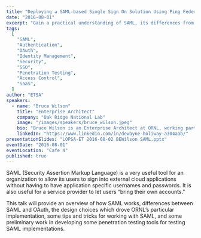 ```yaml
---
title: "Deploying a SAML-based Single Sign On Solution Using Ping Federate"
date: "2016-08-01"
excerpt: "Gain a practical understanding of SAML, its differences from OAuth, and how ORNL implemented and tested it to enable secure, seamless authentication."
tags:
  [
    "SAML",
    "Authentication",
    "OAuth",
    "Identity Management",
    "Security",
    "SSO",
    "Penetration Testing",
    "Access Control",
    "SaaS",
  ]
author: "ETSA"
speakers:
  - name: "Bruce Wilson"
    title: "Enterprise Architect"
    company: "Oak Ridge National Lab"
    image: "/images/speakers/bruce_wilson.jpeg"
    bio: "Bruce Wilson is an Enterprise Architect at ORNL, working particularly on authentication, authorization, remote access, and mobility.  He is a chemist by original training, and he spent 18 years in the chemical industry, working for Eastman Chemical Company, Dow Corning, and the Dow Chemical Company.  Much of that work was very data-intensive, particularly the work on high throughput methods in material sciences.  He migrated from writing tools to help get his own work done to making those tools available to others, to taking on more of an IT role in enabling scientists to do science."
    linkedIn: "https://www.linkedin.com/in/dewayne-holiway-a304aab/"
presentationSlides: "LOPSA-ET 2016-08-02 BEWilson SAML.pptx"
eventDate: "2016-08-01"
eventLocation: "Cafe 4"
published: true
---
```


SAML (Security Assertion Markup Language) is a very useful tool for an organization to allow its users to sign into external cloud applications without having to have application specific usernames and passwords. It is also useful for a service provider to let users “bring their own accounts."

This talk will provide an overview of how SAML works, differences between SAML and OAuth, the design choices which drove ORNL’s particular implementation, some tips and tricks for working with SAML, and some preliminary work in developing some penetration testing tools for testing SAML implementations.
